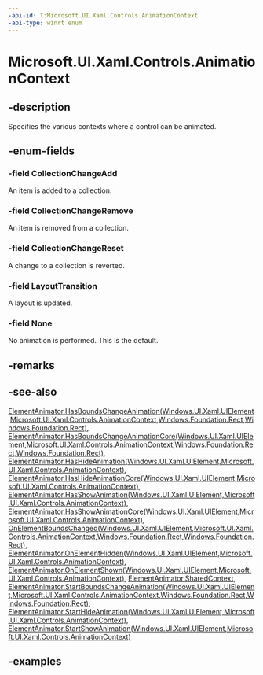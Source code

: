 ```yaml
---
-api-id: T:Microsoft.UI.Xaml.Controls.AnimationContext
-api-type: winrt enum
---
```


# Microsoft.UI.Xaml.Controls.AnimationContext

<!--
public enum AnimationContext
-->

## -description

Specifies the various contexts where a control can be animated.

## -enum-fields

### -field CollectionChangeAdd

An item is added to a collection.

### -field CollectionChangeRemove

An item is removed from a collection.

### -field CollectionChangeReset

A change to a collection is reverted.

### -field LayoutTransition

A layout is updated.

### -field None

No animation is performed. This is the default.

## -remarks

## -see-also

[ElementAnimator.HasBoundsChangeAnimation(Windows.UI.Xaml.UIElement,Microsoft.UI.Xaml.Controls.AnimationContext,Windows.Foundation.Rect,Windows.Foundation.Rect)](elementanimator_hasboundschangeanimation_12159397.md), [ElementAnimator.HasBoundsChangeAnimationCore(Windows.UI.Xaml.UIElement,Microsoft.UI.Xaml.Controls.AnimationContext,Windows.Foundation.Rect,Windows.Foundation.Rect)](elementanimator_hasboundschangeanimationcore_1828854473.md), [ElementAnimator.HasHideAnimation(Windows.UI.Xaml.UIElement,Microsoft.UI.Xaml.Controls.AnimationContext)](elementanimator_hashideanimation_1862585880.md), [ElementAnimator.HasHideAnimationCore(Windows.UI.Xaml.UIElement,Microsoft.UI.Xaml.Controls.AnimationContext)](elementanimator_hashideanimationcore_1542791438.md), [ElementAnimator.HasShowAnimation(Windows.UI.Xaml.UIElement,Microsoft.UI.Xaml.Controls.AnimationContext)](elementanimator_hasshowanimation_908333191.md), [ElementAnimator.HasShowAnimationCore(Windows.UI.Xaml.UIElement,Microsoft.UI.Xaml.Controls.AnimationContext)](elementanimator_hasshowanimationcore_648932239.md), [OnElementBoundsChanged(Windows.UI.Xaml.UIElement,Microsoft.UI.Xaml.Controls.AnimationContext,Windows.Foundation.Rect,Windows.Foundation.Rect)](elementanimator_onelementboundschanged_2024562300.md), [ElementAnimator.OnElementHidden(Windows.UI.Xaml.UIElement,Microsoft.UI.Xaml.Controls.AnimationContext)](elementanimator_onelementhidden_1530526308.md), [ElementAnimator.OnElementShown(Windows.UI.Xaml.UIElement,Microsoft.UI.Xaml.Controls.AnimationContext)](elementanimator_onelementshown_133349236.md), [ElementAnimator.SharedContext](elementanimator_sharedcontext.md), [ElementAnimator.StartBoundsChangeAnimation(Windows.UI.Xaml.UIElement,Microsoft.UI.Xaml.Controls.AnimationContext,Windows.Foundation.Rect,Windows.Foundation.Rect)](elementanimator_startboundschangeanimation_856777060.md), [ElementAnimator.StartHideAnimation(Windows.UI.Xaml.UIElement,Microsoft.UI.Xaml.Controls.AnimationContext)](elementanimator_starthideanimation_1202445713.md), [ElementAnimator.StartShowAnimation(Windows.UI.Xaml.UIElement,Microsoft.UI.Xaml.Controls.AnimationContext)](elementanimator_startshowanimation_374569368.md)

## -examples
